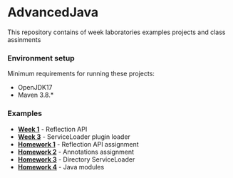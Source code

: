 # AdvancedJava
This repository contains of week laboratories examples projects and class assinments

### Environment setup
Minimum requirements for running these projects:
* OpenJDK17
* Maven 3.8.*

### Examples
* [__Week 1__](Week1) - Reflection API
* [__Week 3__](Week3) - ServiceLoader plugin loader
* [__Homework 1__](HM1) - Reflection API assignment
* [__Homework 2__](HM2) - Annotations assignment
* [__Homework 3__](HM3) - Directory ServiceLoader
* [__Homework 4__](HM4) - Java modules
